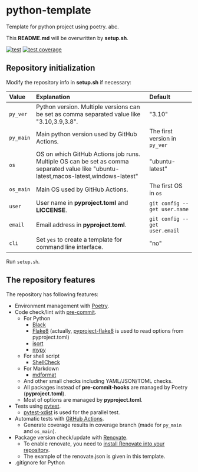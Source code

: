 # python-template

Template for python project using poetry. abc.

This **README.md** will be overwritten by **setup.sh**.

[![test](https://github.com/rcmdnk/python-template/actions/workflows/test.yml/badge.svg)](https://github.com/rcmdnk/python-template/actions/workflows/test.yml)
[![test coverage](https://img.shields.io/badge/coverage-check%20here-blue.svg)](https://github.com/rcmdnk/python-template/tree/coverage)

## Repository initialization

Modify the repository info in **setup.sh** if necessary:

| Value     | Explanation                                                                                                                           | Default                       |
| :-------- | :------------------------------------------------------------------------------------------------------------------------------------ | :---------------------------- |
| `py_ver`  | Python version. Multiple versions can be set as comma separated value like "3.10,3.9,3.8".                                            | "3.10"                        |
| `py_main` | Main python version used by GitHub Actions.                                                                                           | The first version in `py_ver` |
| `os`      | OS on which GitHub Actions job runs. Multiple OS can be set as comma separated value like "ubuntu-latest,macos-latest,windows-latest" | "ubuntu-latest"               |
| `os_main` | Main OS used by GitHub Actions.                                                                                                       | The first OS in `os`          |
| `user`    | User name in **pyproject.toml** and **LICCENSE**.                                                                                     | `git config --get user.name`  |
| `email`   | Email address in **pyproject.toml**.                                                                                                  | `git config --get user.email` |
| `cli`     | Set `yes` to create a template for command line interface.                                                                            | "no"                          |

Run `setup.sh`.

## The repository features

The repository has following features:

- Environment management with [Poetry](https://python-poetry.org/).
- Code check/lint with [pre-commit](https://pre-commit.com/).
  - For Python
    - [Black](https://black.readthedocs.io/en/stable/)
    - [Flake8](https://flake8.pycqa.org/en/latest/) (actually, [pyproject-flake8](https://pypi.org/project/pyproject-flake8/) is used to read options from pyproject.toml)
    - [isort](https://pycqa.github.io/isort/)
    - [mypy](https://www.mypy-lang.org/)
  - For shell script
    - [ShellCheck](https://www.shellcheck.net/)
  - For Markdown
    - [mdformat](https://mdformat.readthedocs.io/en/stable/)
  - And other small checks including YAML/JSON/TOML checks.
  - All packages instead of **pre-commit-hooks** are managed by Poetry (**pyproject.toml**).
  - Most of options are managed by **pyproject.toml**.
- Tests using [pytest](https://docs.pytest.org/).
  - [pytest-xdist](https://pytest-xdist.readthedocs.io/en/latest/) is used for the parallel test.
- Automatic tests with [GitHub Actions](https://github.co.jp/features/actions).
  - Generate coverage results in coverage branch (made for `py_main` and `os_main`).
- Package version check/update with [Renovate](https://docs.renovatebot.com/).
  - To enable renovate, you need to [install Renovate into your repository](https://docs.renovatebot.com/getting-started/installing-onboarding/).
  - The example of the renovate.json is given in this template.
- .gitignore for Python
